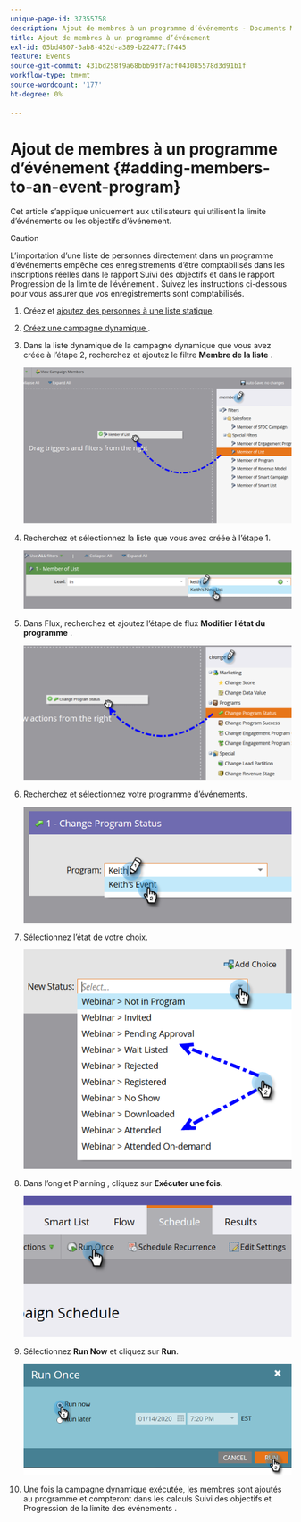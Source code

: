 ```yaml
---
unique-page-id: 37355758
description: Ajout de membres à un programme d’événements - Documents Marketo - Documentation du produit
title: Ajout de membres à un programme d’événement
exl-id: 05bd4807-3ab8-452d-a389-b22477cf7445
feature: Events
source-git-commit: 431bd258f9a68bbb9df7acf043085578d3d91b1f
workflow-type: tm+mt
source-wordcount: '177'
ht-degree: 0%

---
```


# Ajout de membres à un programme d’événement {#adding-members-to-an-event-program}

Cet article s’applique uniquement aux utilisateurs qui utilisent la limite d’événements ou les objectifs d’événement.

>[!CAUTION]
>
>L’importation d’une liste de personnes directement dans un programme d’événements empêche ces enregistrements d’être comptabilisés dans les inscriptions réelles dans le rapport Suivi des objectifs et dans le rapport Progression de la limite de l’événement . Suivez les instructions ci-dessous pour vous assurer que vos enregistrements sont comptabilisés.

1. Créez et [ajoutez des personnes à une liste statique](/help/marketo/product-docs/core-marketo-concepts/smart-lists-and-static-lists/static-lists/create-a-static-list.md).

1. [Créez une campagne dynamique ](/help/marketo/product-docs/core-marketo-concepts/smart-campaigns/creating-a-smart-campaign/create-a-new-smart-campaign.md).

1. Dans la liste dynamique de la campagne dynamique que vous avez créée à l’étape 2, recherchez et ajoutez le filtre **Membre de la liste** .

   ![](assets/three.png)

1. Recherchez et sélectionnez la liste que vous avez créée à l’étape 1.

   ![](assets/four.png)

1. Dans Flux, recherchez et ajoutez l’étape de flux **Modifier l’état du programme** .

   ![](assets/five.png)

1. Recherchez et sélectionnez votre programme d’événements.

   ![](assets/six.png)

1. Sélectionnez l’état de votre choix.

   ![](assets/seven.png)

1. Dans l’onglet Planning , cliquez sur **Exécuter une fois**.

   ![](assets/eight.png)

1. Sélectionnez **Run Now** et cliquez sur **Run**.

   ![](assets/nine.png)

1. Une fois la campagne dynamique exécutée, les membres sont ajoutés au programme et compteront dans les calculs Suivi des objectifs et Progression de la limite des événements .
